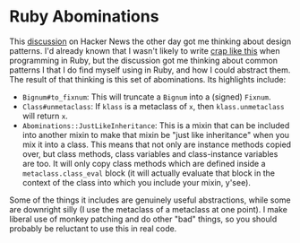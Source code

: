 # Ruby Abominations

This [discussion](http://news.ycombinator.com/item?id=791762) on Hacker News the other day got me thinking about design patterns. I'd already known that I wasn't likely to write [crap like this](http://ws.apache.org/xmlrpc/apidocs/org/apache/xmlrpc/server/RequestProcessorFactoryFactory.html?rel=html) when programming in Ruby, but the discussion got me thinking about common patterns I that I do find myself using in Ruby, and how I could abstract them. The result of that thinking is this set of abominations. Its highlights include:

- `Bignum#to_fixnum`: This will truncate a `Bignum` into a (signed) `Fixnum`.
- `Class#unmetaclass`: If `klass` is a metaclass of `x`, then `klass.unmetaclass` will return `x`.
- `Abominations::JustLikeInheritance`: This is a mixin that can be included into another mixin to make that mixin be "just like inheritance" when you mix it into a class. This means that not only are instance methods copied over, but class methods, class variables and class-instance variables are too. It will only copy class methods which are defined inside a `metaclass.class_eval` block (it will actually evaluate that block in the context of the class into which you include your mixin, y'see).

Some of the things it includes are genuinely useful abstractions, while some are downright silly (I use the metaclass of a metaclass at one point). I make liberal use of monkey patching and do other "bad" things, so you should probably be reluctant to use this in real code.

